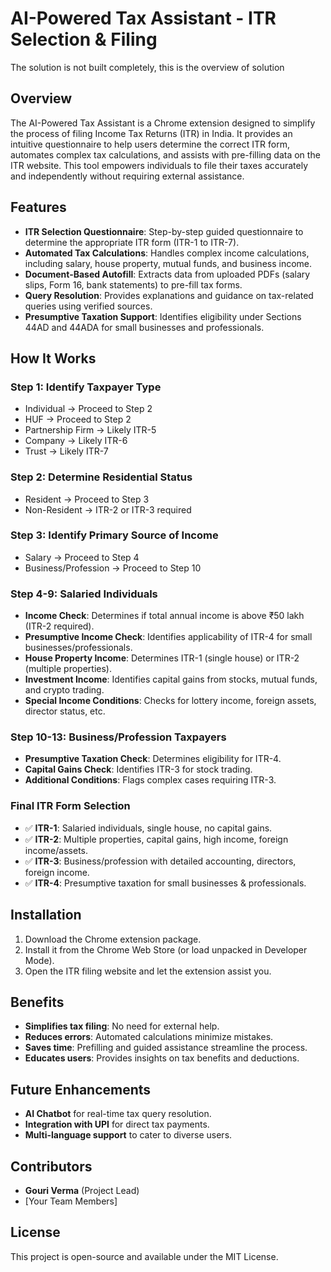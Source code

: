 
# AI-Powered Tax Assistant - ITR Selection & Filing
The solution is not built completely, this is the overview of solution

## Overview
The AI-Powered Tax Assistant is a Chrome extension designed to simplify the process of filing Income Tax Returns (ITR) in India. It provides an intuitive questionnaire to help users determine the correct ITR form, automates complex tax calculations, and assists with pre-filling data on the ITR website. This tool empowers individuals to file their taxes accurately and independently without requiring external assistance.

## Features
- **ITR Selection Questionnaire**: Step-by-step guided questionnaire to determine the appropriate ITR form (ITR-1 to ITR-7).
- **Automated Tax Calculations**: Handles complex income calculations, including salary, house property, mutual funds, and business income.
- **Document-Based Autofill**: Extracts data from uploaded PDFs (salary slips, Form 16, bank statements) to pre-fill tax forms.
- **Query Resolution**: Provides explanations and guidance on tax-related queries using verified sources.
- **Presumptive Taxation Support**: Identifies eligibility under Sections 44AD and 44ADA for small businesses and professionals.

## How It Works
### **Step 1: Identify Taxpayer Type**
- Individual → Proceed to Step 2
- HUF → Proceed to Step 2
- Partnership Firm → Likely ITR-5
- Company → Likely ITR-6
- Trust → Likely ITR-7

### **Step 2: Determine Residential Status**
- Resident → Proceed to Step 3
- Non-Resident → ITR-2 or ITR-3 required

### **Step 3: Identify Primary Source of Income**
- Salary → Proceed to Step 4
- Business/Profession → Proceed to Step 10

### **Step 4-9: Salaried Individuals**
- **Income Check**: Determines if total annual income is above ₹50 lakh (ITR-2 required).
- **Presumptive Income Check**: Identifies applicability of ITR-4 for small businesses/professionals.
- **House Property Income**: Determines ITR-1 (single house) or ITR-2 (multiple properties).
- **Investment Income**: Identifies capital gains from stocks, mutual funds, and crypto trading.
- **Special Income Conditions**: Checks for lottery income, foreign assets, director status, etc.

### **Step 10-13: Business/Profession Taxpayers**
- **Presumptive Taxation Check**: Determines eligibility for ITR-4.
- **Capital Gains Check**: Identifies ITR-3 for stock trading.
- **Additional Conditions**: Flags complex cases requiring ITR-3.

### **Final ITR Form Selection**
- ✅ **ITR-1**: Salaried individuals, single house, no capital gains.
- ✅ **ITR-2**: Multiple properties, capital gains, high income, foreign income/assets.
- ✅ **ITR-3**: Business/profession with detailed accounting, directors, foreign income.
- ✅ **ITR-4**: Presumptive taxation for small businesses & professionals.

## Installation
1. Download the Chrome extension package.
2. Install it from the Chrome Web Store (or load unpacked in Developer Mode).
3. Open the ITR filing website and let the extension assist you.

## Benefits
- **Simplifies tax filing**: No need for external help.
- **Reduces errors**: Automated calculations minimize mistakes.
- **Saves time**: Prefilling and guided assistance streamline the process.
- **Educates users**: Provides insights on tax benefits and deductions.

## Future Enhancements
- **AI Chatbot** for real-time tax query resolution.
- **Integration with UPI** for direct tax payments.
- **Multi-language support** to cater to diverse users.

## Contributors
- **Gouri Verma** (Project Lead)
- [Your Team Members]

## License
This project is open-source and available under the MIT License.


